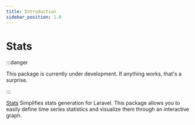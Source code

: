 ```yaml
---
title: Introduction
sidebar_position: 1.0
---
```


# Stats

:::danger

This package is currently under development. If anything works, that's a surprise.

:::

[Stats](https://github.com/Javaabu/stats) Simplifies stats generation for Laravel. This package allows you to easily define time series statistics and visualize them through an interactive graph.
